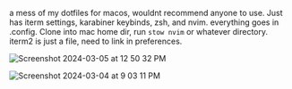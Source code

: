 a mess of my dotfiles for macos, wouldnt recommend anyone to use. Just has iterm settings, karabiner keybinds, zsh, and nvim.
everything goes in .config. Clone into mac home dir, run `stow nvim` or whatever directory. iterm2 is just a file, need to link in preferences.

![Screenshot 2024-03-05 at 12 50 32 PM](https://github.com/jacknormand/dotfiles/assets/21299000/e181f509-9803-4914-b165-f46c6c02bb77)


![Screenshot 2024-03-04 at 9 03 11 PM](https://github.com/jacknormand/dotfiles/assets/21299000/c3460f08-da49-4f4a-8f76-0a00ebfc2c89)

